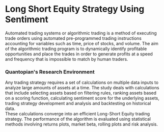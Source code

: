 # Long Short Equity Strategy Using Sentiment
Automated trading systems or algorithmic trading is a method of
executing trade orders using automated pre-programmed trading instructions accounting
for variables such as time, price of stocks, and volume. The aim of the algorithmic trading
program is to dynamically identify profitable opportunities and place the trades in order to
generate profits at a speed and frequency that is impossible to match by
human traders.

### Quantopian's Research Environment
Any trading strategy requires a set of calculations on multiple data inputs to analyze large
amounts of assets at a time. The study deals with calculations that include selecting assets
based on filtering rules, ranking assets based on a scoring function, calculating sentiment
score for the underlying assets, trading strategy development and analysis and backtesting
on historical data.  
These calculations converge into an efficient Long-Short Equity trading
strategy. The performance of the algorithm is evaluated using statistical methods involving
returns plots, market beta, rolling plots and risk analysis. 